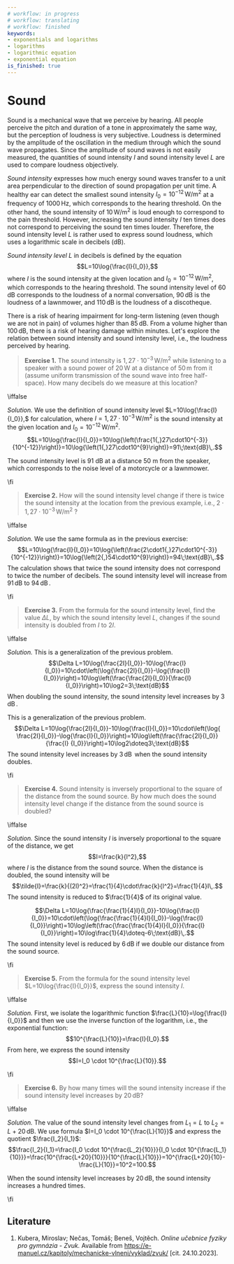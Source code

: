 ```yaml
---
# workflow: in progress
# workflow: translating
# workflow: finished
keywords:
- exponentials and logarithms
- logarithms
- logarithmic equation
- exponential equation
is_finished: true
---
```


# Sound

Sound is a mechanical wave that we perceive by hearing.
All people perceive the pitch and duration of a tone in approximately the same way, 
but the perception of loudness is very subjective. 
Loudness is determined by the amplitude of the oscillation in the medium 
through which the sound wave propagates. 
Since the amplitude of sound waves is not easily measured, 
the quantities of sound intensity $I$ and sound intensity level $L$
are used to compare loudness objectively.

*Sound intensity* expresses how much energy sound waves transfer to a unit area perpendicular to the direction of sound propagation per unit time.
A healthy ear can detect the smallest sound intensity $I_0=10^{-12}\,\text{W}/\text{m}^2$ at a frequency of $1000\,\text{Hz}$, which corresponds to the hearing threshold.
On the other hand, the sound intensity of $10\,\text{W}/\text{m}^2$ is loud enough to correspond to the pain threshold.
However, increasing the sound intensity $I$ ten times does not correspond to perceiving the sound ten times louder. 
Therefore, the sound intensity level $L$ is rather used to express sound loudness,
which uses a logarithmic scale in decibels (dB).

*Sound intensity level* $L$ in decibels is defined by the equation $$L=10\log{\frac{I}{I_0}},$$
where $I$ is the sound intensity at the given location 
and $I_0=10^{-12}\,\text{W}/\text{m}^2$, which corresponds to the hearing threshold.
The sound intensity level of $60\,\text{dB}$ corresponds to the loudness of a normal conversation, $90\,\text{dB}$ is the loudness of a lawnmower, and $110\,\text{dB}$ is the loudness of a discotheque.

There is a risk of hearing impairment for long-term listening 
(even though we are not in pain) of volumes higher than $85\,\text{dB}$.
From a volume higher than $100\,\text{dB}$, there is a risk of hearing damage within minutes.
 Let's explore the relation between sound intensity and sound intensity level, i.e., the loudness perceived by hearing.

>**Exercise 1.** The sound intensity is $1{,}27\cdot10^{-3}\,\text{W}/\text{m}^2$ 
>while listening to a speaker with a sound power of $20\,\text{W}$
>at a distance of $50\,\text{m}$ from it
>(assume uniform transmission of the sound wave into free half-space).
>How many decibels do we measure at this location?

\iffalse

*Solution.* We use the definition of sound intensity level $L=10\log{\frac{I}{I_0}},$ for calculation, where $I=1{,}27\cdot10^{-3}\,\text{W}/\text{m}^2$ is the sound intensity at the
given location and $I_0=10^{-12}\,\text{W}/\text{m}^2$.
$$L=10\log{\frac{I}{I_0}}=10\log{\left(\frac{1{,}27\cdot10^{-3}}{10^{-12}}\right)}=10\log{\left(1{,}27\cdot10^{9}\right)}=91\;\text{dB}\,.$$

The sound intensity level is $91$ dB at a distance $50$ m from the speaker, 
which corresponds to the noise level of a motorcycle or a lawnmower.

\fi

>**Exercise 2.** How will the sound intensity level change if there is
>twice the sound intensity at the location from the previous example, i.e., $2\cdot1{,}27\cdot10^{-3}\,\text{W}/\text{m}^2$ ?

\iffalse

*Solution.* We use the same formula as in the previous exercise:
$$L=10\log{\frac{I}{I_0}}=10\log{\left(\frac{2\cdot1{,}27\cdot10^{-3}}{10^{-12}}\right)}=10\log{\left(2{,}54\cdot10^{9}\right)}=94\;\text{dB}\,.$$
The calculation shows that twice the sound intensity does not correspond 
to twice the number of decibels. The sound intensity level will increase from
$91\,\text{dB}$ to $94\,\text{dB}\,$.

\fi

>**Exercise 3.** From the formula for the sound intensity level,
>find the value $\Delta L$, by which the sound intensity level $L$,
>changes if the sound intensity is doubled from $I$ to $2I$.

\iffalse

*Solution.* This is a generalization of the previous problem.$$\Delta L=10\log{\frac{2I}{I_0}}-10\log{\frac{I}{I_0}}=10\cdot\left(\log{\frac{2I}{I_0}}-\log{\frac{I}{I_0}}\right)=10\log\left(\frac{\frac{2I}{I_0}}{\frac{I}{I_0}}\right)=10\log2=3\;\text{dB}$$
When doubling the sound intensity, the sound intensity level increases by $3\,\text{dB}\,$.

This is a generalization of the previous problem.$$\Delta L=10\log{\frac{2I}{I_0}}-10\log{\frac{I}{I_0}}=10\cdot\left(\log{ \frac{2I}{I_0}}-\log{\frac{I}{I_0}}\right)=10\log\left(\frac{\frac{2I}{I_0}}{\frac{I} {I_0}}\right)=10\log2\doteq3\;\text{dB}$$
The sound intensity level increases by $3\,\text{dB}\,$ when the sound intensity doubles.

\fi

>**Exercise 4.** Sound intensity is inversely proportional
>to the square of the distance from the sound source.
>By how much does the sound intensity level change if the distance
>from the sound source is doubled? 

\iffalse

*Solution.* Since the sound intensity $I$ is inversely proportional to the square of 
the distance, we get $$I=\frac{k}{l^2},$$ where $l$ is the distance from 
the sound source. When the distance is doubled, the sound intensity will be
$$\tilde{I}=\frac{k}{(2l)^2}=\frac{1}{4}\cdot\frac{k}{l^2}=\frac{1}{4}I\,.$$
The sound intensity is reduced to $\frac{1}{4}$ of its original value.

$$\Delta L=10\log{\frac{\frac{1}{4}I}{I_0}}-10\log{\frac{I}{I_0}}=10\cdot\left(\log{\frac{\frac{1}{4}I}{I_0}}-\log{\frac{I}{I_0}}\right)=10\log\left(\frac{\frac{\frac{1}{4}I}{I_0}}{\frac{I}{I_0}}\right)=10\log\frac{1}{4}\doteq-6\;\text{dB}\,.$$
The sound intensity level is reduced by $6\,\text{dB}$ if 
we double our distance from the sound source. 

\fi

>**Exercise 5.** From the formula for the sound intensity level $L=10\log{\frac{I}{I_0}}$,
>express the sound intensity $I$.

\iffalse

*Solution.* First, we isolate the logarithmic function 
$\frac{L}{10}=\log{\frac{I}{I_0}}$ and then we use the
 inverse 
function of the logarithm, i.e., the exponential function:
$$10^{\frac{L}{10}}=\frac{I}{I_0}.$$
From here, we express the sound intensity
$$I=I_0 \cdot 10^{\frac{L}{10}}.$$

\fi

>**Exercise 6.** By how many times will the sound intensity increase
>if the sound intensity level increases by $20\,\text{dB}$?

\iffalse

*Solution.* The value of the sound intensity level changes from $L_1=L$ to $L_2=L+20\,\text{dB}$. We use formula $I=I_0 \cdot 10^{\frac{L}{10}}$ 
and express the quotient $\frac{I_2}{I_1}$:
$$\frac{I_2}{I_1}=\frac{I_0 \cdot 10^{\frac{L_2}{10}}}{I_0 \cdot 10^{\frac{L_1}{10}}}=\frac{10^{\frac{L+20}{10}}}{10^{\frac{L}{10}}}=10^{\frac{L+20}{10}-\frac{L}{10}}=10^2=100.$$

When the sound intensity level increases by $20\,\text{dB}$, the sound intensity increases a hundred times.

\fi

## Literature 
1. Kubera, Miroslav; Nečas, Tomáš; Beneš, Vojtěch. *Online učebnice fyziky pro gymnázia - Zvuk.* Available from <https://e-manuel.cz/kapitoly/mechanicke-vlneni/vyklad/zvuk/> [cit. 24.10.2023].

